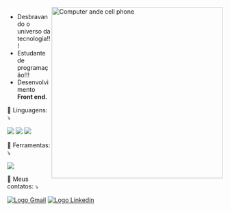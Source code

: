 <img src="https://cdn.pixabay.com/photo/2018/03/17/10/51/bulletin-board-3233653_960_720.jpg" min-width="400px" max-width="400px" width="400px" align="right" alt="Computer ande cell phone">

<p align="left"> 
   
  

  <ul> 
    <li> Desbravando o universo da tecnologia!!!</li>
    <li> Estudante de programação!!!
    <li> Desenvolvimento <strong>Front end.</strong></li>
  
  </ul>


 

<p align="left">
  🦄 Linguagens: ⤵️
   </p>
<p>
<img src="https://img.shields.io/badge/HTML5-E34F26?style=for-the-badge&logo=html5&logoColor=white">  <img src="https://img.shields.io/badge/CSS3-1572B6?style=for-the-badge&logo=css3&logoColor=white">  <img src="https://img.shields.io/badge/JavaScript-F7DF1E?style=for-the-badge&logo=javascript&logoColor=black"></p>

<p>
<p align="left">
  💼 Ferramentas: ⤵️
   </p>
   <img src="https://img.shields.io/badge/Visual_Studio_Code-0078D4?style=for-the-badge&logo=visual%20studio%20code&logoColor=white">


<p align="left">
  💌 Meus contatos: ⤵️
</p>

<p align="left">
  <a href="mailto:rodrigoedusoares@gmail.com?">
  <img src="https://img.shields.io/badge/-Gmail-FF0000?style=flat-square&labelColor=FF0000&logo=gmail&logoColor=white&link=LINK-DO-SEU-EMAIL" alt="Logo Gmail" /></a>
<a href="https://www.linkedin.com/in/rodrigoeduss/">
  <img src="https://img.shields.io/badge/-Linkedin-0e76a8?style=flat-square&logo=Linkedin&logoColor=white&link=LINK-DO-SEU-LINKEDIN" alt="Logo Linkedin" /></a>
  
